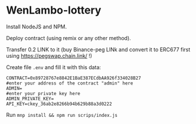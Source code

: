 # WenLambo-lottery

Install NodeJS and NPM.

Deploy contract (using remix or any other method).

Transfer 0.2 LINK to it (buy Binance-peg LINk and convert it to ERC677 first using https://pegswap.chain.link/ !)

Create file `.env` and fill it with this data:

```
CONTRACT=0x89728767e8842E1BaE387ECdbAA926f334028B27
#enter your address of the contract "admin" here
ADMIN=
#enter your private key here
ADMIN_PRIVATE_KEY=
API_KEY=ckey_36ab2e8266b94b629b88a3d0222
```

Run `mnp install && npm run scrips/index.js`


